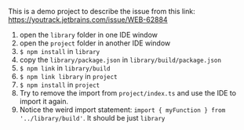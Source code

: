 This is a demo project to describe the issue from this link: https://youtrack.jetbrains.com/issue/WEB-62884

1. open the `library` folder in one IDE window
2. open the `project` folder in another IDE window
3. `$ npm install` in `library`
4. copy the `library/package.json` in `library/build/package.json`
5. `$ npm link` in `library/build`
6. `$ npm link library` in `project`
7. `$ npm install` in `project`
8. Try to remove the import from `project/index.ts` and use the IDE to import it again.
9. Notice the weird import statement: `import { myFunction } from '../library/build'`. It should be just `library`
